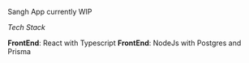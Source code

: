 Sangh App currently WIP

*Tech Stack*

**FrontEnd**: React with Typescript
**FrontEnd**: NodeJs with Postgres and Prisma 
